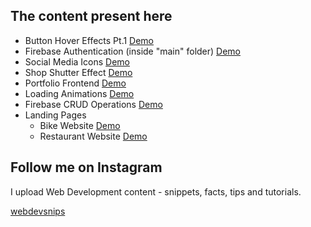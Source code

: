## The content present here 

- Button Hover Effects Pt.1 [Demo](https://mihirkumar02.github.io/webdevsnips/creativeButtons/)
- Firebase Authentication (inside "main" folder) [Demo](https://mihirkumar02.github.io/webdevsnips/main/)
- Social Media Icons [Demo](https://mihirkumar02.github.io/webdevsnips/socialMediaIcons/)
- Shop Shutter Effect [Demo](https://mihirkumar02.github.io/webdevsnips/shopShutter/)
- Portfolio Frontend [Demo](https://mihirkumar02.github.io/webdevsnips/portfolio/)
- Loading Animations [Demo](https://mihirkumar02.github.io/webdevsnips/loadingAnimations/)
- Firebase CRUD Operations [Demo](https://mihirkumar02.github.io/webdevsnips/firebaseCRUD/)
- Landing Pages
  - Bike Website [Demo](https://mihirkumar02.github.io/webdevsnips/bikeLandingPage/)
  - Restaurant Website [Demo](https://mihirkumar02.github.io/webdevsnips/restaurantLandingPage/)

## Follow me on Instagram

I upload Web Development content - snippets, facts, tips and tutorials.

[webdevsnips](https://www.instagram.com/webdevsnips/?hl=en)
